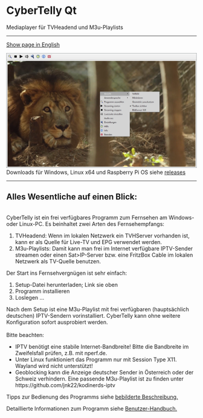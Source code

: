 <H1>CyberTelly Qt</H1>

Mediaplayer für TVHeadend und M3u-Playlists<br/>

<hr>

[Show page in English](./README-en.md)<br/>

![CyberTelly.png](./Screenshots/CyberTelly01.png)<br>
Downloads für Windows, Linux x64 und Raspberry Pi OS siehe [releases](https://github.com/rkm-r/CyberTelly/releases)

<hr>

<H2>Alles Wesentliche auf einen Blick:</H2><br/>
CyberTelly ist ein frei verfügbares Programm zum Fernsehen am Windows- oder Linux-PC. Es beinhaltet zwei Arten des Fernsehempfangs:<br/>
<ol>
<li>TVHeadend: Wenn im lokalen Netzwerk ein TVHServer vorhanden ist, kann er als Quelle für Live-TV und EPG verwendet werden.</li>
<li>M3u-Playlists: Damit kann man frei im Internet verfügbare IPTV-Sender streamen oder einen Sat>IP-Server bzw. eine FritzBox Cable im lokalen Netzwerk als TV-Quelle benutzen.</li>
</ol>
Der Start ins Fernsehvergnügen ist sehr einfach:
<ol>
  <li>Setup-Datei herunterladen; Link sie oben</li>
  <li>Programm installieren</li>
  <li>Loslegen ...</li>
</ol>
Nach dem Setup ist eine M3u-Playlist mit frei verfügbaren (hauptsächlich deutschen) IPTV-Sendern vorinstalliert. CyberTelly kann ohne weitere Konfiguration sofort ausprobiert werden.<br/><br/>
Bitte beachten:<br/>
<ul>
<li>IPTV benötigt eine stabile Internet-Bandbreite! Bitte die Bandbreite im Zweifelsfall prüfen, z.B. mit nperf.de.</li>
<li>Unter Linux funktioniert das Programm nur mit Session Type X11. Wayland wird nicht unterstützt!</li>
<li>Geoblocking kann die Anzeige deutscher Sender in Österreich oder der Schweiz verhindern. Eine passende M3u-Playlist ist zu finden unter https://github.com/jnk22/kodinerds-iptv</li>
</ul>

Tipps zur Bedienung des Programms siehe [bebilderte Beschreibung.](./docs/Galerie.md)<br/>

Detaillierte Informationen zum Programm siehe [Benutzer-Handbuch.](./docs/Benutzerhandbuch.md)


